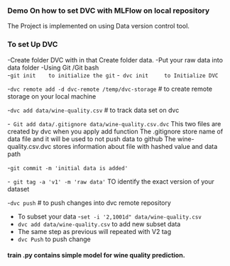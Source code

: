 ### Demo On how to set DVC with MLFlow on local repository 
The Project is implemented on using Data version control tool.
### To set Up DVC 
-Create folder DVC with in that Create folder data.
-Put your raw data into data folder 
-Using Git /Git bash  
-`git init    to initialize the git` 
-` dvc init     to Initialize DVC` 

-`dvc remote add -d dvc-remote /temp/dvc-storage`  # to create remote storage on your local machine

-`dvc add data/wine-quality.csv`    # to track data set on dvc 

-` Git add data/.gitignore data/wine-quality.csv.dvc`
This two files are created by dvc when you apply add function 
The .gitignore store name of data file and it will be used to not push data to github 
The wine-quality.csv.dvc stores information about file with hashed value and data path 

-`git commit -m 'initial data is added'` 


-` git tag -a 'v1' -m 'raw data'` TO identify the exact version of your dataset 

-`dvc push` # to push changes into dvc remote repository
- To subset your data 
-`set -i '2,1001d" data/wine-quality.csv`
- `dvc add data/wine-quality.csv`  to add new subset data 
- The same step as previous will repeated with V2 tag
- `dvc Push`  to push change 
#### train .py contains  simple model for wine quality prediction.




